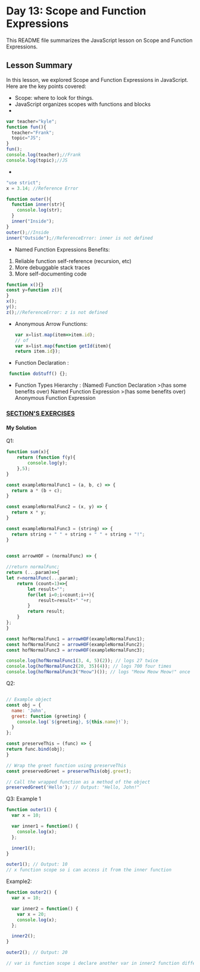 
# Day 13: Scope and Function Expressions

This README file summarizes the JavaScript lesson on  Scope and Function Expressions.

## Lesson Summary

In this lesson, we explored  Scope and Function Expressions in JavaScript. Here are the key points covered:
- Scope: where to look for things.
- JavaScript organizes scopes with functions and blocks
- 
```javascript
var teacher="kyle";
function fun(){
  teacher="Frank";
  topic="JS";
}
fun();
console.log(teacher);//Frank
console.log(topic);//JS
```
-
```javascript
"use strict";
x = 3.14; //Reference Error 
```
```javascript
function outer(){
  function inner(str){
    console.log(str);
  }
  inner("Inside");
}
outer();//Inside
inner("Outside");//ReferenceError: inner is not defined
```

- Named Function Expressions Benefits:
1. Reliable function self-reference (recursion, etc)
2. More debuggable stack traces
3. More self-documenting code
   
 ```javascript
function x(){}
const y=function z(){
}
x();
y();
z();//ReferenceError: z is not defined
 ```
- Anonymous Arrow Functions:
  
  ```javascript
  var x=list.map(item=>item.id);
  // of
  var x=list.map(function getId(item){
  return item.id});
  ```
- Function Declaration :
 ```javascript
  function doStuff() {};
  ```
- Function Types Hierarchy :
(Named) Function Declaration >(has some benefits over) Named Function Expression >(has some benefits over) Anonymous Function Expression



### [SECTION'S EXERCISES](https://github.com/orjwan-alrajaby/gsg-QA-Nablus-training-2023/blob/main/learning-sprint-1/week3%20-%20deep-javascript-foundations-v3/day%203/tasks.md)

#### My Solution
Q1:
```javascript
function sum(x){
    return (function f(y){
        console.log(y);
    },5);
}

const exampleNormalFunc1 = (a, b, c) => {
  return a * (b + c);
}

const exampleNormalFunc2 = (x, y) => {
  return x * y;
}

const exampleNormalFunc3 = (string) => {
  return string + " " + string + " " + string + "!";
}


const arrowHOF = (normalFunc) => {
   
//return normalFunc;
return (...param)=>{
let r=normalFunc(...param);
    return (count=1)=>{
        let result="";
        for(let i=0;i<count;i++){
            result=result+" "+r;
        }
        return result;
    }
};
}

const hofNormalFunc1 = arrowHOF(exampleNormalFunc1);
const hofNormalFunc2 = arrowHOF(exampleNormalFunc2);
const hofNormalFunc3 = arrowHOF(exampleNormalFunc3);

console.log(hofNormalFunc1(3, 4, 5)(2)); // logs 27 twice
console.log(hofNormalFunc2(20, 35)(4)); // logs 700 four times
console.log(hofNormalFunc3("Meow")()); // logs "Meow Meow Meow!" once
```

Q2:
```javascript

// Example object
const obj = {
  name: 'John',
  greet: function (greeting) {
    console.log(`${greeting}, ${this.name}!`);
  }
};

const preserveThis = (func) => {
return func.bind(obj);
}

// Wrap the greet function using preserveThis
const preservedGreet = preserveThis(obj.greet);

// Call the wrapped function as a method of the object
preservedGreet('Hello'); // Output: "Hello, John!"


```
Q3:
Example 1
```javascript
function outer1() {
  var x = 10;

  var inner1 = function() {
    console.log(x);
  };

  inner1();
}

outer1(); // Output: 10
// x function scope so i can access it from the inner function 
```

Example2:
```javascript
function outer2() {
  var x = 10;

  var inner2 = function() {
    var x = 20;
    console.log(x);
  };

  inner2();
}

outer2(); // Output: 20

// var is function scope i declare another var in inner2 function different from the outer one 



```
